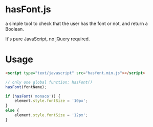 hasFont.js
==========

a simple tool to check that the user has the font or not,
and return a Boolean.

It's pure JavaScript, no jQuery required.

Usage
==========

```html
<script type="text/javascript" src="hasfont.min.js"></script>
```

```javascript
// only one global function: hasFont()
hasFont(fontName);

if (hasFont('monaco')) {
    element.style.fontSize = '10px';
}
else {
    element.style.fontSize = '12px';
}
```
